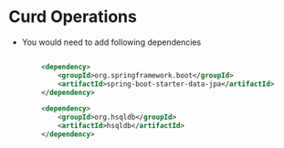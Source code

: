 # Curd Operations

* You would need to add following dependencies
```xml

        <dependency>
            <groupId>org.springframework.boot</groupId>
            <artifactId>spring-boot-starter-data-jpa</artifactId>
        </dependency>

        <dependency>
            <groupId>org.hsqldb</groupId>
            <artifactId>hsqldb</artifactId>
        </dependency>
```